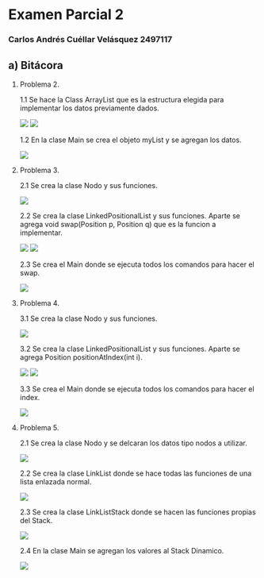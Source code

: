 # Examen Parcial 2

### Carlos Andrés Cuéllar Velásquez 2497117
       
## a) Bitácora

1. Problema 2.

   1.1 Se hace la Class ArrayList que es la estructura elegida para implementar los datos previamente dados. 
   
   ![](ex2/21.png)
   ![](ex2/22.png)
   
   1.2 En la clase Main se crea el objeto myList y se agregan los datos.
   
   ![](ex2/23.png)
   
2. Problema 3.

   2.1 Se crea la clase Nodo y sus funciones. 
   
   ![](ex2/31.png)
   
   2.2 Se crea la clase LinkedPositionalList y sus funciones. Aparte se agrega void swap(Position<E> p, Position<E> q) que es la funcion a implementar. 
   
   ![](ex2/32.png)
   ![](ex2/33.png)
   
   2.3 Se crea el Main donde se ejecuta todos los comandos para hacer el swap. 
   
   ![](ex2/34.png)
   
3. Problema 4.
       
   3.1 Se crea la clase Nodo y sus funciones. 
   
   ![](ex2/31.png)
   
   3.2 Se crea la clase LinkedPositionalList y sus funciones. Aparte se agrega Position<E> positionAtIndex(int i).
   
   ![](ex2/32.png)
   ![](ex2/41.png)
   
   3.3 Se crea el Main donde se ejecuta todos los comandos para hacer el index. 
   
   ![](ex2/42.png)
   
4. Problema 5.

   2.1 Se crea la clase Nodo y se delcaran los datos tipo nodos a utilizar.
   
   ![](ex2/51.png)
   
   2.2 Se crea la clase LinkList donde se hace todas las funciones de una lista enlazada normal. 
   
   ![](ex2/52.png)
   
   2.3 Se crea la clase LinkListStack donde se hacen las funciones propias del Stack.
   
   ![](ex2/53.png)
   
   2.4 En la clase Main se agregan los valores al Stack Dinamico. 
   
   ![](ex2/54.png)
   
